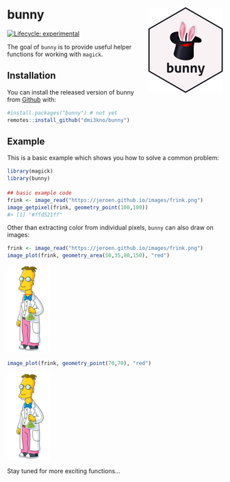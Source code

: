 
<!-- README.md is generated from README.Rmd. Please edit that file -->

# bunny <img src="man/figures/logo.png" align="right" />

<!-- badges: start -->

[![Lifecycle:
experimental](https://img.shields.io/badge/lifecycle-experimental-orange.svg)](https://www.tidyverse.org/lifecycle/#experimental)
<!-- badges: end -->

The goal of `bunny` is to provide useful helper functions for working
with `magick`.

## Installation

You can install the released version of bunny from
[Github](https://www.github.com) with:

``` r
#install.packages("bunny") # not yet
remotes::install_github("dmi3kno/bunny")
```

## Example

This is a basic example which shows you how to solve a common problem:

``` r
library(magick)
library(bunny)

## basic example code
frink <- image_read("https://jeroen.github.io/images/frink.png")
image_getpixel(frink, geometry_point(100,100))
#> [1] "#ffd521ff"
```

Other than extracting color from individual pixels, `bunny` can also
draw on images:

``` r
frink <- image_read("https://jeroen.github.io/images/frink.png")
image_plot(frink, geometry_area(50,35,80,150), "red")
```

<img src="man/figures/README-unnamed-chunk-2-1.png" width="20%" />

``` r
image_plot(frink, geometry_point(70,70), "red")
```

<img src="man/figures/README-unnamed-chunk-2-2.png" width="20%" />

Stay tuned for more exciting functions…

